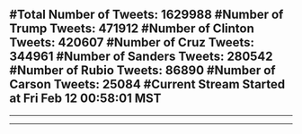 #Total Number of Tweets: 1629988 
#Number of Trump Tweets: 471912
#Number of Clinton Tweets: 420607
#Number of Cruz Tweets: 344961
#Number of Sanders Tweets: 280542
#Number of Rubio Tweets: 86890
#Number of Carson Tweets: 25084
#Current Stream Started at Fri Feb 12 00:58:01 MST
---
---
---
